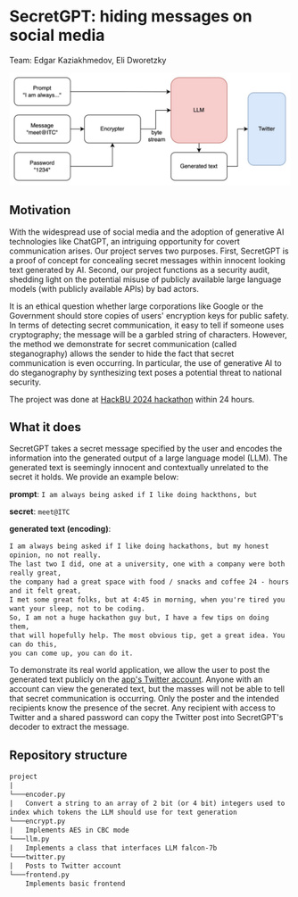 # SecretGPT: hiding messages on social media

Team: Edgar Kaziakhmedov, Eli Dworetzky

![Diagram](secretgpt.jpg)

## Motivation

With the widespread use of social media and the adoption of generative AI technologies like ChatGPT, an intriguing opportunity for covert communication arises. Our project serves two purposes. First, SecretGPT is a proof of concept for concealing secret messages within innocent looking text generated by AI. Second, our project functions as a security audit, shedding light on the potential misuse of publicly available large language models (with publicly available APIs) by bad actors.

It is an ethical question whether large corporations like Google or the Government should store copies of users' encryption keys for public safety. In terms of detecting secret communication, it easy to tell if someone uses cryptography; the message will be a garbled string of characters. However, the method we demonstrate for secret communication (called steganography) allows the sender to hide the fact that secret communication is even occurring. In particular, the use of generative AI to do steganography by synthesizing text poses a potential threat to national security.

The project was done at [HackBU 2024 hackathon](https://devpost.com/software/secretgpt-hiding-messages-using-gpt-models) within 24 hours.

## What it does

SecretGPT takes a secret message specified by the user and encodes the information into the generated output of a large language model (LLM). The generated text is seemingly innocent and contextually unrelated to the secret it holds. We provide an example below:

**prompt**: ```I am always being asked if I like doing hackthons, but```

**secret**: ```meet@ITC```

**generated text (encoding)**:

```
I am always being asked if I like doing hackathons, but my honest opinion, no not really. 
The last two I did, one at a university, one with a company were both really great, 
the company had a great space with food / snacks and coffee 24 - hours and it felt great, 
I met some great folks, but at 4:45 in morning, when you're tired you want your sleep, not to be coding. 
So, I am not a huge hackathon guy but, I have a few tips on doing them, 
that will hopefully help. The most obvious tip, get a great idea. You can do this, 
you can come up, you can do it.
```

To demonstrate its real world application, we allow the user to post the generated text publicly on the [app's Twitter account](https://twitter.com/GptSecret56909). Anyone with an account can view the generated text, but the masses will not be able to tell that secret communication is occurring. Only the poster and the intended recipients know the presence of the secret. Any recipient with access to Twitter and a shared password can copy the Twitter post into SecretGPT's decoder to extract the message.

## Repository structure

```
project
|
└───encoder.py
|   Convert a string to an array of 2 bit (or 4 bit) integers used to index which tokens the LLM should use for text generation
└───encrypt.py
|   Implements AES in CBC mode
└───llm.py
|   Implements a class that interfaces LLM falcon-7b
└───twitter.py
|   Posts to Twitter account
└───frontend.py
    Implements basic frontend
```
